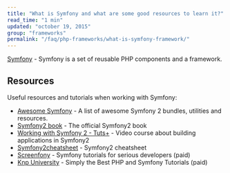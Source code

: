```yaml
---
title: "What is Symfony and what are some good resources to learn it?"
read_time: "1 min"
updated: "october 19, 2015"
group: "frameworks"
permalink: "/faq/php-frameworks/what-is-symfony-framework/"
---
```


[Symfony](http://symfony.com) - Symfony is a set of reusable PHP components and a framework.

## Resources

Useful resources and tutorials when working with Symfony:

* [Awesome Symfony](https://github.com/EmanueleMinotto/awesome-symfony2) - A list of awesome Symfony 2 bundles, utilities and resources.
* [Symfony2 book](http://symfony.com/doc/current/book/index.html) - The official Symfony2 book
* [Working with Symfony 2 - Tuts+](http://code.tutsplus.com/series/working-with-symfony-2--cms-636) - Video course about building applications in Symfony2
* [Symfony2cheatsheet](http://www.symfony2cheatsheet.com/) - Symfony2 cheatsheet
* [Screenfony](http://www.screenfony.com/) - Symfony tutorials for serious developers (paid)
* [Knp University](http://knpuniversity.com/) - Simply the Best PHP and Symfony Tutorials (paid)